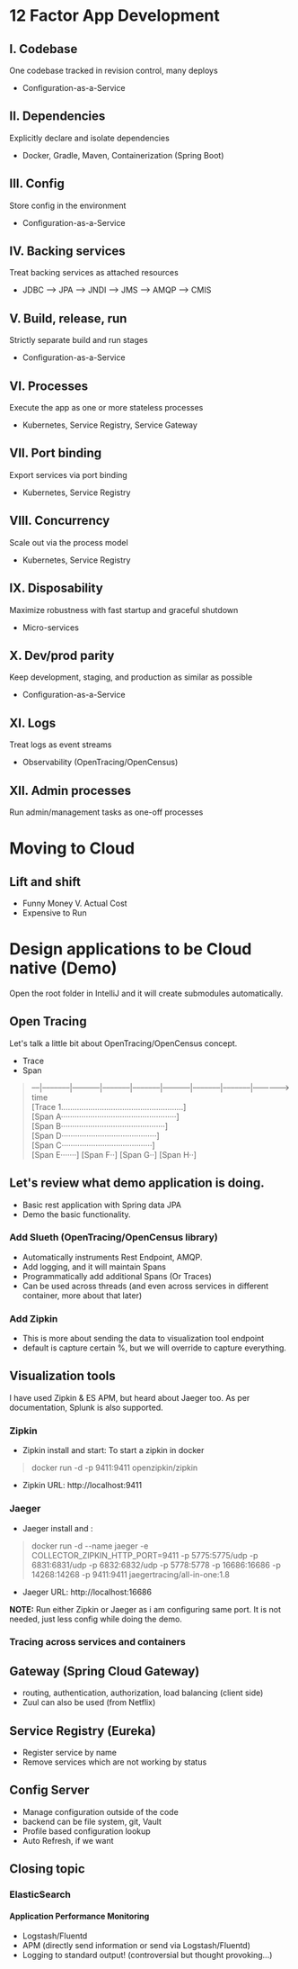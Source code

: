 # 12 Factor App Development
## I. Codebase
One codebase tracked in revision control, many deploys
* Configuration-as-a-Service
## II. Dependencies
Explicitly declare and isolate dependencies
* Docker, Gradle, Maven, Containerization (Spring Boot)
## III. Config
Store config in the environment
* Configuration-as-a-Service
## IV. Backing services
Treat backing services as attached resources
* JDBC --> JPA --> JNDI --> JMS --> AMQP --> CMIS 
## V. Build, release, run
Strictly separate build and run stages
* Configuration-as-a-Service
## VI. Processes
Execute the app as one or more stateless processes
* Kubernetes, Service Registry, Service Gateway
## VII. Port binding
Export services via port binding
* Kubernetes, Service Registry
## VIII. Concurrency
Scale out via the process model
* Kubernetes, Service Registry
## IX. Disposability
Maximize robustness with fast startup and graceful shutdown
* Micro-services
## X. Dev/prod parity
Keep development, staging, and production as similar as possible
* Configuration-as-a-Service
## XI. Logs
Treat logs as event streams
* Observability (OpenTracing/OpenCensus)
## XII. Admin processes
Run admin/management tasks as one-off processes

# Moving to Cloud
## Lift and shift
* Funny Money V. Actual Cost
* Expensive to Run

# Design applications to be Cloud native (Demo)

Open the root folder in IntelliJ and it will create submodules automatically.

## Open Tracing

Let's talk a little bit about OpenTracing/OpenCensus concept.
* Trace
* Span

>––|–––––––|–––––––|–––––––|–––––––|–––––––|–––––––|–––––––|–––––––> time\
> [Trace 1......................................................]\
> [Span A···················································]\
>   [Span B··············································]\
>      [Span D··········································]\
>    [Span C········································]\
>         [Span E·······]        [Span F··] [Span G··] [Span H··]

## Let's review what demo application is doing.
* Basic rest application with Spring data JPA
* Demo the basic functionality. 

### Add Slueth (OpenTracing/OpenCensus library)
* Automatically instruments Rest Endpoint, AMQP.
* Add logging, and it will maintain Spans
* Programmatically add additional Spans (Or Traces)
* Can be used across threads (and even across services in different container, more about that later)

### Add Zipkin
* This is more about sending the data to visualization tool endpoint
* default is capture certain %, but we will override to capture everything.

## Visualization tools
I have used Zipkin & ES APM, but heard about Jaeger too. As per documentation, Splunk is also supported.

### Zipkin
* Zipkin install and start: To start a zipkin in docker
> docker run -d -p 9411:9411 openzipkin/zipkin
* Zipkin URL: http://localhost:9411

### Jaeger
* Jaeger install and : 
> docker run -d --name jaeger -e COLLECTOR_ZIPKIN_HTTP_PORT=9411 -p 5775:5775/udp -p 6831:6831/udp -p 6832:6832/udp -p 5778:5778 -p 16686:16686 -p 14268:14268 -p 9411:9411 jaegertracing/all-in-one:1.8
* Jaeger URL: http://localhost:16686 

**NOTE:** Run either Zipkin or Jaeger as i am configuring same port. It is not needed, just less config while doing the demo.

### Tracing across services and containers

## Gateway (Spring Cloud Gateway)
* routing, authentication, authorization, load balancing (client side)
* Zuul can also be used (from Netflix)

## Service Registry (Eureka)
* Register service by name
* Remove services which are not working by status

## Config Server
* Manage configuration outside of the code
* backend can be file system, git, Vault
* Profile based configuration lookup
* Auto Refresh, if we want

## Closing topic
### ElasticSearch
#### Application Performance Monitoring
* Logstash/Fluentd
* APM (directly send information or send via Logstash/Fluentd)
* Logging to standard output! (controversial but thought provoking...)

